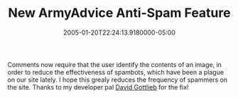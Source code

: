 ﻿---
title: New ArmyAdvice Anti-Spam Feature
date: "2005-01-20T22:24:13.9180000-05:00"
description: Comments now require that the user identify the contents of an
featuredImage: /img/default-post-image.jpg
---

Comments now require that the user identify the contents of an image, in order to reduce the effectiveness of spambots, which have been a plague on our site lately. I hope this grealy reduces the frequency of spammers on the site. Thanks to my developer pal [David Gottlieb](http://blogs.aspadvice.com/dgottlieb) for the fix!

